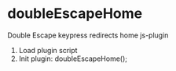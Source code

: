 # doubleEscapeHome
Double Escape keypress redirects home js-plugin

1. Load plugin script
2. Init plugin: doubleEscapeHome();

